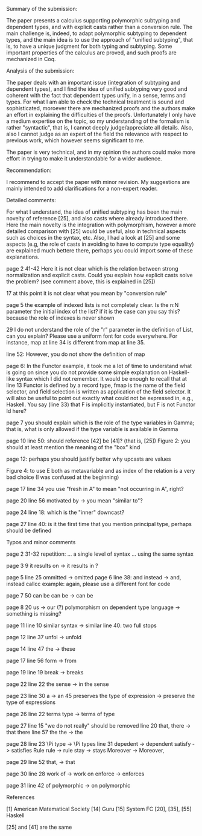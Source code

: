 Summary of the submission:

The paper presents a calculus supporting polymorphic subtyping and
dependent types, and with explicit casts rather than a conversion
rule. The main challenge is, indeed, to adapt polymorphic subtyping to
dependent types, and the main idea is to use the approach of "unified
subtyping", that is, to have a unique judgment for both typing and
subtyping. Some important properties of the calculus are proved, and
such proofs are mechanized in Coq.

Analysis of the submission:

The paper deals with an important issue (integration of subtyping and
dependent types), and I find the idea of unified subtyping very good
and coherent with the fact that dependent types unify, in a sense,
terms and types. For what I am able to check the technical treatment
is sound and sophisticated, moroever there are mechanized proofs and
the authors make an effort in explaining the difficulties of the
proofs.  Unfortunately I only have a medium expertise on the topic, so
my understanding of the formalism is rather "syntactic", that is, I
cannot deeply judge/appreciate all details. Also, also I cannot judge
as an expert of the field the relevance with respect to previous work,
which however seems significant to me.

The paper is very technical, and in my opinion the authors could make
more effort in trying to make it understandable for a wider audience.

Recommendation:

I recommend to accept the paper with minor revision. My suggestions
are mainly intended to add clarifications for a non-expert reader.

Detailed comments:

For what I understand, the idea of unified subtyping has been the main
novelty of reference [25], and also casts where already introduced
there. Here the main novelty is the integration with polymorphism,
however a more detailed comparison with [25] would be useful, also in
technical aspects such as choices in the syntax, etc. Also, I had a
look at [25] and some aspects (e.g, the role of casts in avoiding to
have to compute type equality) are explained much bettere there,
perhaps you could import some of these explanations.

page 2 41-42 Here it is not clear which is the relation between strong
normalization and explicit casts. Could you explain how explicit casts
solve the problem? (see comment above, this is explained in [25])

17 at this point it is not clear what you mean by "conversion rule"

page 5
the example of indexed lists is not completely clear. Is the n:N
parameter the initial index of the list? if it is the case can you say
this? because the role of indexes is never shown

29 I do not
understand the role of the "r" parameter in the definition of List,
can you explain?  Please use a uniform font for code everywhere. For
instance, map at line 34 is different from map at line 35.

line 52: However, you do not show the definition of map

page 6: In the Functor example, it took me a lot of time to understand what is going on since you do not provide some simple explanation on Haskell-like syntax which I did not remember. It would be enough to recall that at line 13 Functor is defined by a record type, fmap is the name of the field selector, and field selection is written as application of the field selector.
It will also be useful to point out exactly what could not be expressed in, e.g., Haskell.
You say (line 33) that F is implicitly instantiated, but F is not Functor Id here?

page 7 you should explain which is the role of the type variables in Gamma; that is, what is only allowed if the type variable is available in Gamma

page 10 line 50: should reference [42] be [41]? (that is, [25])
Figure 2: you should at least mention the meaning of the "box" kind

page 12: perhaps you should justify better why upcasts are values

Figure 4: to use E both as metavariable and as index of the relation is a very bad choice (I was confused at the beginning)

page 17 line 34 you use "fresh in A" to mean "not occurring in A", right?

page 20 line 56 motivated by -> you mean "similar to"?

page 24 line 18: which is the "inner" downcast?

page 27 line 40: is it the first time that you mention principal type, perhaps should be defined

Typos and minor comments

page 2 31-32 repetition: ... a single level of syntax ... using the same syntax

page 3 9 it results on -> it results in ?

page 5 line 25 ommitted -> omitted
page 6 line 38: and instead -> and, instead
callcc example: again, please use a different font for code

page 7 50 can be can be -> can be

page 8
20 us -> our (?)
polymorphism on dependent type language -> something is missing?

page 11 line 10 similar syntax -> similar
line 40: two full stops

page 12 line 37 unfol -> unfold

page 14 line 47 the -> these

page 17 line 56 form -> from

page 19 line 19 break -> breaks

page 22 line 22 the sense -> in the sense

page 23 line 30 a -> an
45 preserves the type of expression -> preserve the type of expressions

page 26 line 22 terms type -> terms of type

page 27 line 15 "we do not really" should be removed
line 20 that, there -> that there
line 57 the the -> the

page 28 line 23 \Pi type -> \Pi types
line 31 depedent -> dependent
satisfy -> satisfies
Rule rule -> rule
stay -> stays
Moreover -> Moreover,

page 29 line 52 that, -> that

page 30 line 28 work of -> work on
enforce -> enforces

page 31 line 42 of polymorphic -> on polymorphic

References

 [1] American Matematical Society
 [14] Guru
 [15] System FC
 [20], [35], [55] Haskell

  [25] and [41] are the same
